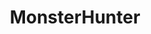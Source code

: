 ---
title: MonsterHunter
crosslinks:
- youtubefactsbot
- tmsbmeta
- monsterhunterclan
- monsterhunterrage
- 3dshacks
- NintendoSwitch
- livven
- anti_gif_bot
- u_imguralbumbot
- placestart
- MHF
- MH34u
- MHOnline
- place
- nocontext
- AceCadetJokes
- 3DS
- Laxaria
- youtubot
- MonsterHunterCustoms
---